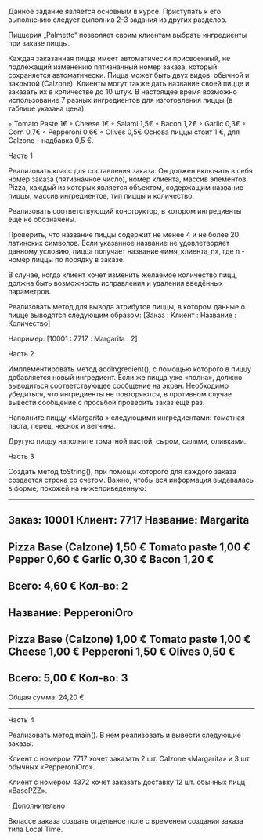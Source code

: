 Данное задание является основным в курсе. Приступать к его выполнению следует выполнив 2-3 задания из других разделов.

Пиццерия „Palmetto“ позволяет своим клиентам выбрать ингредиенты при заказе пиццы.

Каждая заказанная пицца имеет автоматически присвоенный, не подлежащий изменению пятизначный номер заказа, который сохраняется автоматически. Пицца может быть двух видов: обычной и закрытой (Calzone). Клиенты могут также дать название своей пицце и заказать их в количестве до 10 штук. В настоящее время возможно использование 7 разных ингредиентов для изготовления пиццы (в таблице указана цена):

◦ Tomato Paste
1€
◦ Cheese
1€
◦ Salami
1,5€
◦ Bacon
1,2€
◦ Garlic
0,3€
◦ Corn
0,7€
◦ Pepperoni
0,6€
◦ Olives
0,5€
Основа пиццы стоит 1 €, для Calzone - надбавка 0,5 €.

Часть 1

Реализовать класс для составления заказа. Он должен включать в себя номер заказа (пятизначное число), номер клиента, массив элементов Pizza, каждый из которых является объектом, содержащим название пиццы, массив ингредиентов, тип пиццы и количество.

Реализовать соответствующий конструктор, в котором ингредиенты ещё не обозначены.

Проверить, что название пиццы содержит не менее 4 и не более 20 латинских символов. Если указанное название не удовлетворяет данному условию, пицца получает название «имя_клиента_n», где n - номер пиццы по порядку в заказе.

В случае, когда клиент хочет изменить желаемое количество пицц, должна быть возможность исправления и удаления введённых параметров.

Реализовать метод для вывода атрибутов пиццы, в котором данные о пицце выводятся следующим образом: [Заказ : Клиент : Название : Количество]

Например: [10001 : 7717 : Margarita : 2]

Часть 2

Имплементировать метод addIngredient(), c помощью которого в пиццу добавляется новый ингредиент. Если же пицца уже «полна», должно выводиться соответствующее сообщение на экран. Необходимо убедиться, что ингредиенты не повторяются, в противном случае вывести сообщение с просьбой проверить заказ ещё раз.

Наполните пиццу «Margarita » следующими ингредиентами: томатная паста, перец, чеснок и ветчина.

Другую пиццу наполните томатной пастой, сыром, салями, оливками.

Часть 3

Создать метод toString(), при помощи которого для каждого заказа создается строка со счетом. Важно, чтобы вся информация выдавалась в форме, похожей на нижеприведенную:



 

********************************
Заказ: 10001
Клиент: 7717
Название: Margarita
--------------------------------
Pizza Base (Calzone)       1,50 €
Tomato paste               1,00 €
Pepper                     0,60 €
Garlic                     0,30 €
Bacon                      1,20 €
--------------------------------
Всего:                     4,60 €
Кол-во:                         2
--------------------------------
Название: PepperoniOro
--------------------------------
Pizza Base (Calzone)       1,00 €
Tomato paste               1,00 €
Cheese                     1,00 €
Pepperoni                  1,50 €
Olives                     0,50 €
--------------------------------
Всего:                     5,00 €
Кол-во:                         3
--------------------------------
Общая сумма:              24,20 €
********************************

 Часть 4

Реализовать метод main(). В нем реализовать и вывести следующие заказы:

Клиент с номером 7717 хочет заказать 2 шт. Calzone «Margarita» и 3 шт. обычных «PepperoniOro».

Клиент с номером 4372 хочет заказать доставку 12 шт. обычных пицц «BasePZZ».

·       Дополнительно

Вклассе заказа создать отдельное поле с временем создания заказа типа  Local Time.